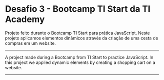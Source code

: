 # Desafio 3 - Bootcamp TI Start da TI Academy

Projeto feito durante o Bootcamp TI Start para prática JavaScript. 
Neste projeto aplicamos elementos dinâmicos através da criação de uma cesta de compras em um website.

__________________________________________________________________________

A project made during a Bootcamp from TI Start to practice JavaScript.
In this project we applied dynamic elements by creating a shopping cart on a website.

__________________________________________________________________________
